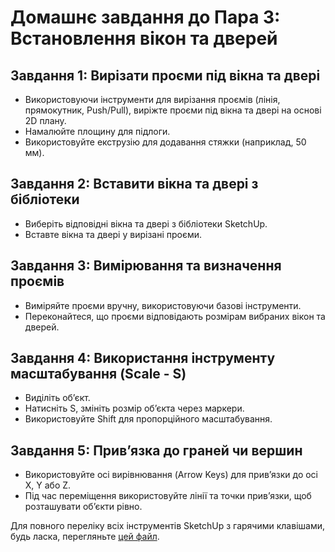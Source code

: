 # Домашнє завдання до Пара 3: Встановлення вікон та дверей

## Завдання 1: Вирізати проєми під вікна та двері
- Використовуючи інструменти для вирізання проємів (лінія, прямокутник, Push/Pull), виріжте проєми під вікна та двері на основі 2D плану.
- Намалюйте площину для підлоги.
- Використовуйте екструзію для додавання стяжки (наприклад, 50 мм).

## Завдання 2: Вставити вікна та двері з бібліотеки
- Виберіть відповідні вікна та двері з бібліотеки SketchUp.
- Вставте вікна та двері у вирізані проєми.

## Завдання 3: Вимірювання та визначення проємів
- Виміряйте проєми вручну, використовуючи базові інструменти.
- Переконайтеся, що проєми відповідають розмірам вибраних вікон та дверей.

## Завдання 4: Використання інструменту масштабування (Scale - S)
- Виділіть об’єкт.
- Натисніть S, змініть розмір об’єкта через маркери.
- Використовуйте Shift для пропорційного масштабування.

## Завдання 5: Прив’язка до граней чи вершин
- Використовуйте осі вирівнювання (Arrow Keys) для прив’язки до осі X, Y або Z.
- Під час переміщення використовуйте лінії та точки прив’язки, щоб розташувати об’єкти рівно.

Для повного переліку всіх інструментів SketchUp з гарячими клавішами, будь ласка, перегляньте [цей файл](sketchup-tools-hotkeys.md).
